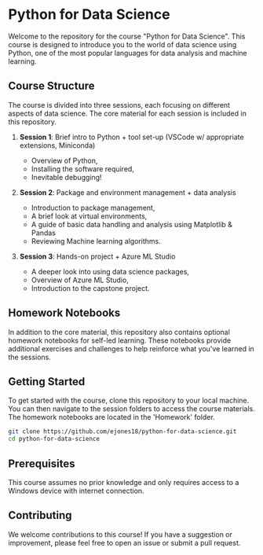 # Python for Data Science

Welcome to the repository for the course "Python for Data Science". This course is designed to introduce you to the world of data science using Python, one of the most popular languages for data analysis and machine learning.

## Course Structure

The course is divided into three sessions, each focusing on different aspects of data science. The core material for each session is included in this repository.

1. **Session 1**: Brief intro to Python + tool set-up (VSCode w/ appropriate extensions, Miniconda)
    -	Overview of Python,
    -	Installing the software required,
    -	Inevitable debugging!

2. **Session 2**: Package and environment management + data analysis
    - Introduction to package management,
    - A brief look at virtual environments,
    - A guide of basic data handling and analysis using Matplotlib & Pandas
    - Reviewing Machine learning algorithms.

3. **Session 3**: Hands-on project + Azure ML Studio
    - A deeper look into using data science packages,
    - Overview of Azure ML Studio,
    - Introduction to the capstone project.

## Homework Notebooks

In addition to the core material, this repository also contains optional homework notebooks for self-led learning. These notebooks provide additional exercises and challenges to help reinforce what you've learned in the sessions.

## Getting Started

To get started with the course, clone this repository to your local machine. You can then navigate to the session folders to access the course materials. The homework notebooks are located in the 'Homework' folder.

```bash
git clone https://github.com/ejones18/python-for-data-science.git
cd python-for-data-science
```

## Prerequisites

This course assumes no prior knowledge and only requires access to a Windows device with internet connection.

## Contributing

We welcome contributions to this course! If you have a suggestion or improvement, please feel free to open an issue or submit a pull request.
